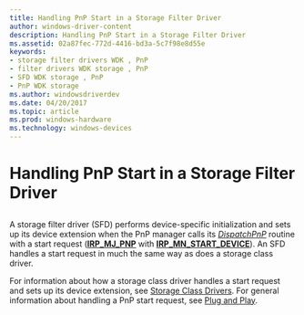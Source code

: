 ```yaml
---
title: Handling PnP Start in a Storage Filter Driver
author: windows-driver-content
description: Handling PnP Start in a Storage Filter Driver
ms.assetid: 02a87fec-772d-4416-bd3a-5c7f98e8d55e
keywords:
- storage filter drivers WDK , PnP
- filter drivers WDK storage , PnP
- SFD WDK storage , PnP
- PnP WDK storage
ms.author: windowsdriverdev
ms.date: 04/20/2017
ms.topic: article
ms.prod: windows-hardware
ms.technology: windows-devices
---
```


# Handling PnP Start in a Storage Filter Driver


## <span id="ddk_handling_pnp_start_in_a_storage_filter_driver_kg"></span><span id="DDK_HANDLING_PNP_START_IN_A_STORAGE_FILTER_DRIVER_KG"></span>


A storage filter driver (SFD) performs device-specific initialization and sets up its device extension when the PnP manager calls its [*DispatchPnP*](https://msdn.microsoft.com/library/windows/hardware/ff543341) routine with a start request ([**IRP\_MJ\_PNP**](https://msdn.microsoft.com/library/windows/hardware/ff550772) with [**IRP\_MN\_START\_DEVICE**](https://msdn.microsoft.com/library/windows/hardware/ff551749)). An SFD handles a start request in much the same way as does a storage class driver.

For information about how a storage class driver handles a start request and sets up its device extension, see [Storage Class Drivers](storage-class-drivers.md). For general information about handling a PnP start request, see [Plug and Play](https://msdn.microsoft.com/library/windows/hardware/ff547125).

 

 




